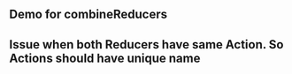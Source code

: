 ## Demo for combineReducers

## Issue when both Reducers have same Action. So Actions should have unique name
